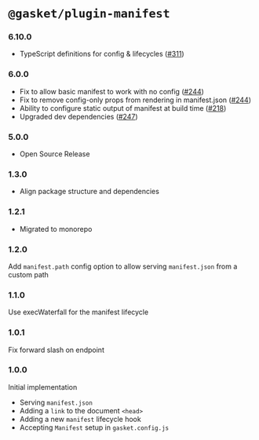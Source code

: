 # `@gasket/plugin-manifest`

### 6.10.0

- TypeScript definitions for config & lifecycles ([#311])

### 6.0.0

- Fix to allow basic manifest to work with no config ([#244])
- Fix to remove config-only props from rendering in manifest.json ([#244])
- Ability to configure static output of manifest at build time ([#218])
- Upgraded dev dependencies ([#247])

### 5.0.0

- Open Source Release

### 1.3.0

- Align package structure and dependencies

### 1.2.1

- Migrated to monorepo

### 1.2.0

 Add `manifest.path` config option to allow serving `manifest.json` from a custom path

### 1.1.0

 Use execWaterfall for the manifest lifecycle

### 1.0.1

 Fix forward slash on endpoint

### 1.0.0

 Initial implementation
  - Serving `manifest.json`
  - Adding a `link` to the document `<head>`
  - Adding a new `manifest` lifecycle hook
  - Accepting `Manifest` setup in `gasket.config.js`


[#218]: https://github.com/godaddy/gasket/pull/218
[#244]: https://github.com/godaddy/gasket/pull/244
[#247]: https://github.com/godaddy/gasket/pull/247
[#311]: https://github.com/godaddy/gasket/pull/311
